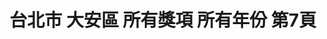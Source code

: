 ---
title: "台北市 大安區 所有獎項 所有年份 第7頁"
description: "台北市 大安區 所有獎項 所有年份 獲獎餐廳 第7頁"
keywords:
  - 美食競賽
  - 台灣美食
  - 美食精選
datePublished: "2025-06-30"
dateModified: "2025-07-05"
city: "台北市"
district: "大安區"
award: "所有獎項"
year: "所有年份"
page: 7
count: 81

restaurants:
  - name: "小林海產"
    city: "台北市"
    district: "大安區"
    address: "台北市大安區光復南路574-1號"
    phone: "0223254930"
    geo: "25.033954469683454, 121.55715231169133"
    link: "台北市/大安區/小林海產"
    google_map: "https://maps.app.goo.gl/9Qc5HDxMUNWtNEMC6"
    footinder: "https://footinder.com.tw/%e5%8f%b0%e5%8c%97%e5%b8%82%e5%a4%a7%e5%ae%89%e5%8d%80/9088/"
    award:
    - name: "500盤"
      year: "2024"
  - name: "徐羅伐韓式餐廳"
    city: "台北市"
    district: "大安區"
    address: "台北市大安區永康街14巷5號1樓"
    phone: "0223581211"
    geo: "25.03141402596876, 121.52919666271427"
    link: "台北市/大安區/徐羅伐韓式餐廳"
    google_map: "https://maps.app.goo.gl/DbMKPJG3dm78ARwE6"
    footinder: "https://footinder.com.tw/%E5%8F%B0%E5%8C%97%E5%B8%82%E5%A4%A7%E5%AE%89%E5%8D%80/31436/"
    award:
    - name: "500盤"
      year: "2024"
  - name: "詹記麻辣火鍋 敦南店"
    city: "台北市"
    district: "大安區"
    address: "台北市大安區和平東路三段60號"
    phone: "0223777799"
    geo: "25.024359473430987, 121.54908750490029"
    link: "台北市/大安區/詹記麻辣火鍋_敦南店"
    google_map: "https://maps.app.goo.gl/bZzYwAbBsEhb7EvV9"
    footinder: "https://footinder.com.tw/%E5%8F%B0%E5%8C%97%E5%B8%82%E5%A4%A7%E5%AE%89%E5%8D%80/36261/"
    award:
    - name: "500盤"
      year: "2024"
  - name: "詹記麻辣火鍋-新莊總店"
    city: "台北市"
    district: "大安區"
    address: "242新北市新莊區新泰路187號"
    phone: "0229982794"
    geo: "25.03770756888766, 121.44733204983531"
    link: "台北市/大安區/詹記麻辣火鍋-新莊總店"
    google_map: "https://maps.app.goo.gl/j6Ht6pzmLFjFwF1y5"
    footinder: "https://footinder.com.tw/%e6%96%b0%e5%8c%97%e5%b8%82%e6%96%b0%e8%8e%8a%e5%8d%80/25747/"
    award:
    - name: "500盤"
      year: "2024"
  - name: "醇一拉麵"
    city: "台北市"
    district: "大安區"
    address: "台北市大安區仁愛路四段48巷30-1號"
    phone: "0227066800"
    geo: "25.036282732036618, 121.54700082650679"
    link: "台北市/大安區/醇一拉麵"
    google_map: "https://maps.app.goo.gl/3fysJuC5jUdZzdbc7"
    footinder: "https://footinder.com.tw/%E5%8F%B0%E5%8C%97%E5%B8%82%E5%A4%A7%E5%AE%89%E5%8D%80/362156/"
    award:
    - name: "500盤"
      year: "2024"
  - name: "壽司芳 台北 Sushiyoshi Taipei"
    city: "台北市"
    district: "大安區"
    address: "台北市大安區忠孝東路四段216巷19弄12號"
    phone: "0227215560"
    geo: "25.040238780732103, 121.55369117224443"
    link: "台北市/大安區/壽司芳_台北_Sushiyoshi_Taipei"
    google_map: "https://maps.app.goo.gl/KTLvcLChsTBH9fdu5"
    footinder: "https://footinder.com.tw/%e5%8f%b0%e5%8c%97%e5%b8%82%e5%a4%a7%e5%ae%89%e5%8d%80/110875/"
    award:
    - name: "500盤"
      year: "2024"
  - name: "BANKER Martini Bar (深夜銀行家牛排館)"
    city: "台北市"
    district: "大安區"
    address: "台北市大安區安和路一段83號"
    phone: "0223253883"
    geo: "25.036609153321766, 121.55233008703554"
    link: "台北市/大安區/BANKER_Martini_Bar__深夜銀行家牛排館_"
    google_map: "https://maps.app.goo.gl/e7tW5qM1HTNut3tU9"
    footinder: "https://footinder.com.tw/%E5%8F%B0%E5%8C%97%E5%B8%82%E5%A4%A7%E5%AE%89%E5%8D%80/36448/"
    award:
    - name: "500盤"
      year: "2024"
  - name: "侍燒肉"
    city: "台北市"
    district: "大安區"
    address: "台北市大安區敦化南路一段177巷22號1樓"
    phone: "0227710595"
    geo: "25.043001375359168, 121.55008876697414"
    link: "台北市/大安區/侍燒肉"
    google_map: "https://maps.app.goo.gl/yVygpqd32E3QZw6Z7"
    footinder: "https://footinder.com.tw/%e5%8f%b0%e5%8c%97%e5%b8%82%e5%a4%a7%e5%ae%89%e5%8d%80/362166/"
    award:
    - name: "500盤"
      year: "2024"
  - name: "榮榮園浙寧餐廳"
    city: "台北市"
    district: "大安區"
    address: "台北市大安區信義路四段25號2樓"
    phone: "0227038822"
    geo: "25.033581037187666, 121.544639769365"
    link: "台北市/大安區/榮榮園浙寧餐廳"
    google_map: "https://maps.app.goo.gl/T9SL41jzPjr1FqoY7"
    footinder: "https://footinder.com.tw/%e5%8f%b0%e5%8c%97%e5%b8%82%e5%a4%a7%e5%ae%89%e5%8d%80/8589/"
    award:
    - name: "500盤"
      year: "2024"
---